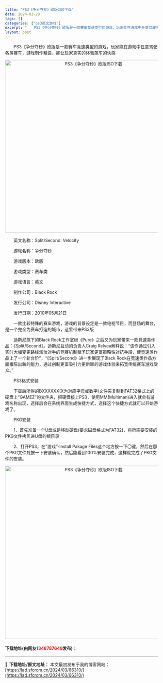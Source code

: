 ```yaml
---
title: "PS3《争分夺秒》欧版ISO下载"
date: 2024-03-28
tags: []
categories: ["ps3英文游戏"]
excerpt: "　　PS3《争分夺秒》欧版是一款赛车竞速类型的游戏，玩家能在游戏中任意驾驶各类赛车，游戏制作精良，能让玩家真实的体验飙车的快感 　　英文名称：Split/Second: Velocity 　　游戏名称：争分夺秒 　　游戏版本：欧版 　　游戏类型：赛车类 　　游戏语言：英文 　　制作公司：Black &hellip;"
layout: post
---
```


 <p>　　PS3《争分夺秒》欧版是一款赛车竞速类型的游戏，玩家能在游戏中任意驾驶各类赛车，游戏制作精良，能让玩家真实的体验飙车的快感</p> <p align="center"><img align="" border="0" src="https://lad.sfcrom.cn/wp-content/uploads/2024/03/20240328_660519817253f.webp" width="567" alt="PS3《争分夺秒》欧版ISO下载" /></p> <p>　　英文名称：Split/Second: Velocity</p> <p>　　游戏名称：争分夺秒</p> <p>　　游戏版本：欧版</p> <p>　　游戏类型：赛车类</p> <p>　　游戏语言：英文</p> <p>　　制作公司：Black Rock</p> <p>　　发行公司：Disney Interactive</p> <p>　　发行日期：2010年05月21日</p> <p>　　一款比较特殊的赛车游戏，游戏的背景设定是一款电视节目，而登场的舞台，是一个完全为赛车打造的城市，这里带来PS3版</p> <p>　　迪斯尼旗下的Black Rock工作室继《Pure》之后又为玩家带来一款竞速类作品：《Split/Second》。迪斯尼互动的负责人Craig Relyea解释说：&ldquo;该作通过引入实时大幅变更路线淘汰对手的竞赛机制赋予玩家更富策略性对抗手段，使竞速类作品上了一个新台阶&rdquo;，&ldquo;《Split/Second》进一步展现了Black Rock在竞速类作品方面推陈出新的能力，通过创制更富吸引力更新颖的游戏体验来拓宽传统赛车游戏受众。&rdquo;</p> <p>　　PS3格式安装</p> <p>　　下载后所得的BXXXXXX(X为对应字母或数字)文件夹复制到FAT32格式上的硬盘上&ldquo;GAMEZ&rdquo;的文件夹，把硬盘接上PS3，使用MM(Multiman)进入就会有游戏名称出现，选择后会在系统界面生成快捷方式，选择这个快捷方式就可以开始游戏了。</p> <p>　　PKG安装</p> <p>　　1、首先准备一个U盘或是移动硬盘(要求磁盘格式为FAT32)，将所需要安装的PKG文件拷贝进U盘的根目录</p> <p>　　2、打开PS3，在&ldquo;游戏&rdquo;-Install Pakage Files这个地方按一下〇键，然后在那个PKG文件处按一下安装确认，然后能看到100%安装完成，这样就完成了PKG文件的安装。</p> <p align="center"><img align="" border="0" src="https://lad.sfcrom.cn/wp-content/uploads/2024/03/20240328_66051981ccf34.webp" width="568" alt="PS3《争分夺秒》欧版ISO下载" /></p> <p><h4>下载地址(由网友<font color="red">1348787649</font>发布)：</h4></p> 

---
📖 **下载地址/原文地址：** 本文最初发布于我的博客网站：[https://lad.sfcrom.cn/2024/03/66310/](https://lad.sfcrom.cn/2024/03/66310/)
